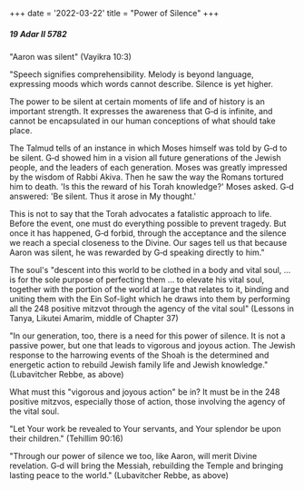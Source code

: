 +++
date = '2022-03-22'
title = "Power of Silence"
+++

##### 19 Adar II 5782

"Aaron was silent" (Vayikra 10:3)

"Speech signifies comprehensibility. Melody is beyond language, expressing moods which words cannot describe. Silence is yet higher.

The power to be silent at certain moments of life and of history is an important strength. It expresses the awareness that G‑d is infinite, and cannot be encapsulated in our human conceptions of what should take place.

The Talmud tells of an instance in which Moses himself was told by G‑d to be silent. G‑d showed him in a vision all future generations of the Jewish people, and the leaders of each generation. Moses was greatly impressed by the wisdom of Rabbi Akiva. Then he saw the way the Romans tortured him to death. 'Is this the reward of his Torah knowledge?' Moses asked. G‑d answered: 'Be silent. Thus it arose in My thought.'

This is not to say that the Torah advocates a fatalistic approach to life. Before the event, one must do everything possible to prevent tragedy. But once it has happened, G‑d forbid, through the acceptance and the silence we reach a special closeness to the Divine. Our sages tell us that because Aaron was silent, he was rewarded by G‑d speaking directly to him."

The soul's "descent into this world to be clothed in a body and vital soul, ... is for the sole purpose of perfecting them ... to elevate his vital soul, together with the portion of the world at large that relates to it, binding and uniting them with the Ein Sof-light which he draws into them by performing all the 248 positive mitzvot through the agency of the vital soul" (Lessons in Tanya, Likutei Amarim, middle of Chapter 37)

"In our generation, too, there is a need for this power of silence. It is not a passive power, but one that leads to vigorous and joyous action. The Jewish response to the harrowing events of the Shoah is the determined and energetic action to rebuild Jewish family life and Jewish knowledge." (Lubavitcher Rebbe, as above)

What must this "vigorous and joyous action" be in? It must be in the 248 positive mitzvos, especially those of action, those involving the agency of the vital soul.

"Let Your work be revealed to Your servants, and Your splendor be upon their children." (Tehillim 90:16)

"Through our power of silence we too, like Aaron, will merit Divine revelation. G‑d will bring the Messiah, rebuilding the Temple and bringing lasting peace to the world." (Lubavitcher Rebbe, as above)
